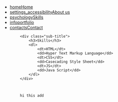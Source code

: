 <ul>
                <li><a href="#home"><span class="material-icons">home</span>Home</a></li>
                <li><a href="#about"><span class="material-icons">settings_accessibility</span>About us</a></li>
                <li><a href="#skills"><span class="material-icons">psychology</span>Skills</a></li>
                <li><a href="#portfolio"><span class="material-icons">info</span>portfolio</a></li>
                <li><a href="#contact"><span class="material-icons">contacts</span>Contact</a></li>
            </ul>


            <div class="sub-title">
                <h3>Skills</h3>
                <dl>
                    <dt>HTML</dt>
                    <dd>Hyper Text Markup Language</dd>
                    <dt>CSS</dt>
                    <dd>Casecading Style Sheet</dd>
                    <dt>JS</dt>
                    <dd>Java Script</dd>
                </dl>
            </div>            



            hi this add